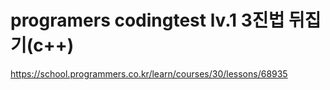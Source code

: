 # programers codingtest lv.1 3진법 뒤집기(c++)
https://school.programmers.co.kr/learn/courses/30/lessons/68935
